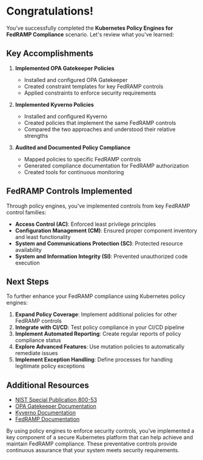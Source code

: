 # Congratulations!

You've successfully completed the **Kubernetes Policy Engines for FedRAMP Compliance** scenario. Let's review what you've learned:

## Key Accomplishments

1. **Implemented OPA Gatekeeper Policies**
   - Installed and configured OPA Gatekeeper
   - Created constraint templates for key FedRAMP controls
   - Applied constraints to enforce security requirements

2. **Implemented Kyverno Policies**
   - Installed and configured Kyverno
   - Created policies that implement the same FedRAMP controls
   - Compared the two approaches and understood their relative strengths

3. **Audited and Documented Policy Compliance**
   - Mapped policies to specific FedRAMP controls
   - Generated compliance documentation for FedRAMP authorization
   - Created tools for continuous monitoring

## FedRAMP Controls Implemented

Through policy engines, you've implemented controls from key FedRAMP control families:

- **Access Control (AC)**: Enforced least privilege principles
- **Configuration Management (CM)**: Ensured proper component inventory and least functionality
- **System and Communications Protection (SC)**: Protected resource availability
- **System and Information Integrity (SI)**: Prevented unauthorized code execution

## Next Steps

To further enhance your FedRAMP compliance using Kubernetes policy engines:

1. **Expand Policy Coverage**: Implement additional policies for other FedRAMP controls
2. **Integrate with CI/CD**: Test policy compliance in your CI/CD pipeline
3. **Implement Automated Reporting**: Create regular reports of policy compliance status
4. **Explore Advanced Features**: Use mutation policies to automatically remediate issues
5. **Implement Exception Handling**: Define processes for handling legitimate policy exceptions

## Additional Resources

- [NIST Special Publication 800-53](https://csrc.nist.gov/publications/detail/sp/800-53/rev-5/final)
- [OPA Gatekeeper Documentation](https://open-policy-agent.github.io/gatekeeper/website/docs/)
- [Kyverno Documentation](https://kyverno.io/docs/)
- [FedRAMP Documentation](https://www.fedramp.gov/documents/)

By using policy engines to enforce security controls, you've implemented a key component of a secure Kubernetes platform that can help achieve and maintain FedRAMP compliance. These preventative controls provide continuous assurance that your system meets security requirements.